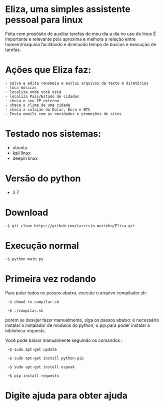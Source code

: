 # Eliza, uma simples assistente pessoal para linux 
Feita com propósito de auxiliar tarefas do meu dia a dia no uso do linux
É importante e relevante pois aproxima e melhora a relação entre homem/maquina
facilitando e diminuido tempo de buscas e execução de tarefas.

# Ações que Eliza faz:
    - salva e edita renomeia e exclui arquivos de texto e diretórios
    - toca músicas
    - localiza onde você está
    - localiza País/Estado de cidades
    - checa o seu IP externo
    - checa o clima de uma cidade
    - checa a cotação do Dolar, Euro e BTC
    - Envia emails com as novidades e promoções de sites
    
# Testado nos sistemas:
- ubuntu
- kali linux
- deepin linux

# Versão do python
- 2.7

# Download
    ~$ git clone https://github.com/tarcisio-marinho/Eliza.git

# Execução normal
    ~$ python main.py

# Primeira vez rodando
Para pular todos os passos abaixo, execute o arquivo compilador.sh:

     ~$ chmod +x compilar.sh

     ~$ ./compilar.sh

porém se desejar fazer manualmente, siga os passos abaixo:
é necessário instalar o instalador de modulos do python, o pip para poder instalar a biblioteca requests.

Você pode baixar manualmente seguindo os comandos :

     ~$ sudo apt-get update 

     ~$ sudo apt-get install python-pip

     ~$ sudo apt-get install espeak

     ~$ pip install requests


# Digite ajuda para obter ajuda

